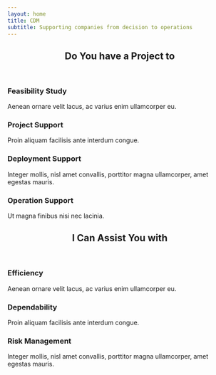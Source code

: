 ```yaml
---
layout: home
title: CDM
subtitle: Supporting companies from decision to operations
---
```

<section>
    <header class="major">
        <h2>Do You have a Project to</h2>
    </header>
    <div class="features">
        <article>
            <span class="icon fa-signal"></span>
            <div class="content">
                <h3>Feasibility Study</h3>
                <p>Aenean ornare velit lacus, ac varius enim ullamcorper eu.</p>
            </div>
        </article>
        <article>
            <span class="icon fa-paper-plane"></span>
            <div class="content">
                <h3>Project Support</h3>
                <p>Proin aliquam facilisis ante interdum congue.</p>
            </div>
        </article>
        <article>
            <span class="icon fa-paper-plane"></span>
            <div class="content">
                <h3>Deployment Support</h3>
                <p>Integer mollis, nisl amet convallis, porttitor magna ullamcorper, amet egestas mauris.</p>
            </div>
        </article>
        <article>
            <span class="icon fa-paper-plane"></span>
            <div class="content">
                <h3>Operation Support</h3>
                <p>Ut magna finibus nisi nec lacinia.</p>
            </div>
        </article>
    </div>
</section>

<section>
    <header class="major">
        <h2>I Can Assist You with</h2>
    </header>
    <div class="features">
        <article>
            <span class="icon fa-signal"></span>
            <div class="content">
                <h3>Efficiency</h3>
                <p>Aenean ornare velit lacus, ac varius enim ullamcorper eu.</p>
            </div>
        </article>
        <article>
            <span class="icon fa-paper-plane"></span>
            <div class="content">
                <h3>Dependability</h3>
                <p>Proin aliquam facilisis ante interdum congue.</p>
            </div>
        </article>
        <article>
            <span class="icon fa-paper-plane"></span>
            <div class="content">
                <h3>Risk Management</h3>
                <p>Integer mollis, nisl amet convallis, porttitor magna ullamcorper, amet egestas mauris.</p>
            </div>
        </article>
    </div>
</section>
